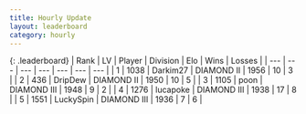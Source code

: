 ```yaml
---
title: Hourly Update
layout: leaderboard
category: hourly
---
```


{: .leaderboard}
| Rank | LV | Player | Division | Elo | Wins | Losses |
| --- | --- | --- | --- | --- | --- | --- |
| <span data-change="0">1</span> | 1038 | <span title="ID: 694036">Darkim27</span> | DIAMOND II | <span data-change="0">1956</span> | <span data-change="0">10</span> | <span data-change="0">3</span> |
| <span data-change="0">2</span> | 436 | <span title="ID: 649454">DripDew</span> | DIAMOND II | <span data-change="0">1950</span> | <span data-change="0">10</span> | <span data-change="0">5</span> |
| <span data-change="0">3</span> | 1105 | <span title="ID: 540690">poon</span> | DIAMOND III | <span data-change="9">1948</span> | <span data-change="1">9</span> | <span data-change="0">2</span> |
| <span data-change="0">4</span> | 1276 | <span title="ID: 41925">lucapoke</span> | DIAMOND III | <span data-change="0">1938</span> | <span data-change="0">17</span> | <span data-change="0">8</span> |
| <span data-change="1">5</span> | 1551 | <span title="ID: 498412">LuckySpin</span> | DIAMOND III | <span data-change="9">1936</span> | <span data-change="1">7</span> | <span data-change="0">6</span> |